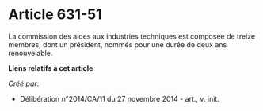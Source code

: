 # Article 631-51

La commission des aides aux industries techniques est composée de treize membres, dont un président, nommés pour une durée de
deux ans renouvelable.

**Liens relatifs à cet article**

_Créé par_:

  - Délibération n°2014/CA/11 du 27 novembre 2014 - art., v. init.
